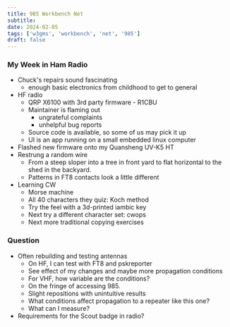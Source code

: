 ```yaml
---
title: 985 Workbench Net
subtitle: 
date: 2024-02-05
tags: ['w3gms', 'workbench', 'net', '985']
draft: false
---
```


### My Week in Ham Radio
- Chuck's repairs sound fascinating
  - enough basic electronics from childhood to get to general
- HF radio
  - QRP X6100 with 3rd party firmware - R1CBU
  - Maintainer is flaming out
    - ungrateful complaints
    - unhelpful bug reports
  - Source code is available, so some of us may pick it up
  - UI is an app running on a small embedded linux computer
- Flashed new firmware onto my Quansheng UV-K5 HT
- Restrung a random wire
  - From a steep sloper into a tree in front yard
    to flat horizontal to the shed in the backyard.
  - Patterns in FT8 contacts look a little different
- Learning CW
  - Morse machine
  - All 40 characters they quiz: Koch method
  - Try the feel with a 3d-printed iambic key
  - Next try a different character set: cwops
  - Next more traditional copying exercises

### Question
- Often rebuilding and testing antennas
  - On HF, I can test with FT8 and pskreporter
  - See effect of my changes and maybe more propagation conditions
  - For VHF, how variable are the conditions?
  - On the fringe of accessing 985.
  - Slight repositions with unintuitive results
  - What conditions affect propagation to a repeater like this one?
  - What can I measure?
- Requirements for the Scout badge in radio?
